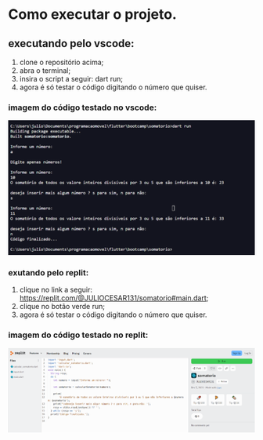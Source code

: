 # Como executar o projeto.
## executando pelo vscode:
1. clone o repositório acima;
2. abra o terminal;
3. insira o script a seguir: dart run;
4. agora é só testar o código digitando o número que quiser.

### imagem do código testado no vscode: 
![código no vscode](https://github.com/Jul10c3s4/somatorio/blob/main/assets/codigo_executado_vscode.png)

### exutando pelo replit:

1. clique no link a seguir: <https://replit.com/@JULIOCESAR131/somatorio#main.dart>;
2. clique no botão verde run;
3. agora é só testar o código digitando o número que quiser.

### imagem do código testado no replit: 
![código no vscode](https://github.com/Jul10c3s4/somatorio/blob/main/assets/codigo_executado_replit.png)
